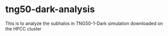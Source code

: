 # tng50-dark-analysis
This is to analyze the subhalos in TNG50-1-Dark simulation downloaded on the HPCC cluster
